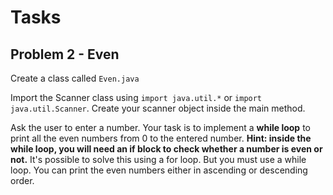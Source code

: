 # Tasks

## Problem 2 - Even

Create a class called `Even.java`  

Import the Scanner class using `import java.util.*` or `import java.util.Scanner`. Create your scanner object inside the main method.  

Ask the user to enter a number. Your task is to implement a **while loop** to print all the even numbers from 0 to the entered number. **Hint: inside the while loop, you will need an if block to check whether a number is even or not.** It's possible to solve this using a for loop. But you must use a while loop. You can print the even numbers either in ascending or descending order.
